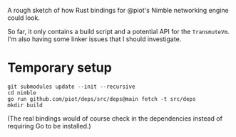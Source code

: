 A rough sketch of how Rust bindings for @piot's Nimble networking engine could
look.

So far, it only contains a build script and a potential API for the
`TransmuteVm`. I'm also having some linker issues that I should investigate.

# Temporary setup 
```
git submodules update --init --recursive
cd nimble
go run github.com/piot/deps/src/deps@main fetch -t src/deps 
mkdir build
```

(The real bindings would of course check in the dependencies instead of
requiring Go to be installed.)
